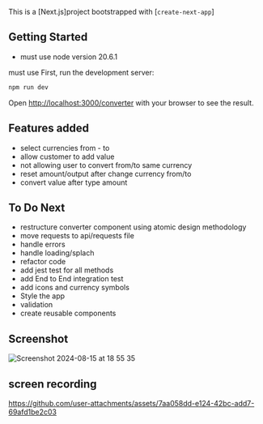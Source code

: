 This is a [Next.js]project bootstrapped with [`create-next-app`]

## Getting Started

- must use node version 20.6.1

must use
First, run the development server:

```bash
npm run dev
```

Open [http://localhost:3000/converter](http://localhost:3000/converter) with your browser to see the result.

## Features added
- select currencies from - to
- allow customer to add value
- not allowing user to convert from/to same currency
- reset amount/output after change currency from/to
- convert value after type amount

## To Do Next

- restructure converter component using atomic design methodology
- move requests to api/requests file
- handle errors
- handle loading/splach
- refactor code
- add jest test for all methods
- add End to End integration test
- add icons and currency symbols
- Style the app
- validation
- create reusable components


 ## Screenshot

 ![Screenshot 2024-08-15 at 18 55 35](https://github.com/user-attachments/assets/8d58bd41-16c4-4f86-b63e-c75eb8e84384)


## screen recording



https://github.com/user-attachments/assets/7aa058dd-e124-42bc-add7-69afd1be2c03


